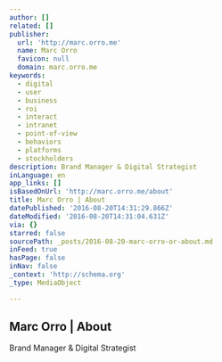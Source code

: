 ```yaml
---
author: []
related: []
publisher:
  url: 'http://marc.orro.me'
  name: Marc Orro
  favicon: null
  domain: marc.orro.me
keywords:
  - digital
  - user
  - business
  - roi
  - interact
  - intranet
  - point-of-view
  - behaviors
  - platforms
  - stockholders
description: Brand Manager & Digital Strategist
inLanguage: en
app_links: []
isBasedOnUrl: 'http://marc.orro.me/about'
title: Marc Orro | About
datePublished: '2016-08-20T14:31:29.866Z'
dateModified: '2016-08-20T14:31:04.631Z'
via: {}
starred: false
sourcePath: _posts/2016-08-20-marc-orro-or-about.md
inFeed: true
hasPage: false
inNav: false
_context: 'http://schema.org'
_type: MediaObject

---
```

<article style=""><h1>Marc Orro | About</h1><p>Brand Manager &amp; Digital Strategist</p></article>